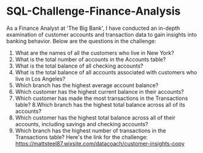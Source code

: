 # SQL-Challenge-Finance-Analysis
As a Finance Analyst at 'The Big Bank', I have conducted an in-depth examination of customer accounts and transaction data to gain insights into banking behavior. Below are the questions in the challenge:
1. What are the names of all the customers who live in New York?
2. What is the total number of accounts in the Accounts table?
3. What is the total balance of all checking accounts?
4. What is the total balance of all accounts associated with customers who live in Los Angeles?
5. Which branch has the highest average account balance?
6. Which customer has the highest current balance in their accounts?
7. Which customer has made the most transactions in the Transactions table?
8.Which branch has the highest total balance across all of its accounts?
9. Which customer has the highest total balance across all of their accounts, including savings and checking accounts?
10. Which branch has the highest number of transactions in the Transactions table?
Here's the link for the challenge:
https://mattsteel87.wixsite.com/datacoach/customer-insights-copy 
